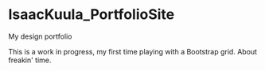 # IsaacKuula_PortfolioSite
My design portfolio

This is a work in progress, my first time playing with a Bootstrap grid. About freakin' time.
